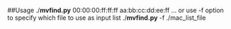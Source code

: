 ##Usage
./**mvfind.py** 00:00:00:ff:ff:ff aa:bb:cc:dd:ee:ff ...
or
use -f option to specify which file to use as input list
./**mvfind.py** -f ./mac_list_file